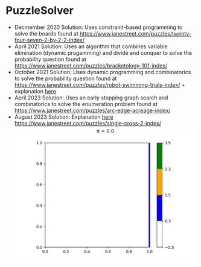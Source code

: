 # PuzzleSolver
* Decmember 2020 Solution: Uses constraint-based programming to solve the boards found at https://www.janestreet.com/puzzles/twenty-four-seven-2-by-2-2-index/
* April 2021 Solution: Uses an algorithm that combines variable elimination (dynamic progamming) and divide and conquer to solve the probability question found at https://www.janestreet.com/puzzles/bracketology-101-index/
* October 2021 Solution: Uses dynamic programming and combinatorics to solve the probability question found at https://www.janestreet.com/puzzles/robot-swimming-trials-index/ + explanation [here](october2021.md)
* April 2023 Solution: Uses an early stopping graph search and combinatorics to solve the enumeration problem found at https://www.janestreet.com/puzzles/arc-edge-acreage-index/
* August 2023 Solution: Explanation [here](august2023.md) https://www.janestreet.com/puzzles/single-cross-2-index/
![Graph of x-y bounds](https://raw.githubusercontent.com/chands10/PuzzleSolver/main/august2023_2d_bounds.gif)  